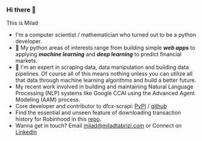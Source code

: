 ### Hi there 👋

This is Milad

- I'm a computer scientist / mathematician who turned out to be a python developer.
- :snake: My python areas of interests range from building simple ***web apps*** to applying ***machine learning*** and ***deep learning*** to predict financial markets. 
- :signal_strength: I'm an expert in scraping data, data manipulation and building data pipelines. Of course all of this means nothing unless you can utilize all that data through machine learning algorithms and build a better future.
- My recent work involved in building and maintaining Natural Language Processing (NLP) systems like Google CCAI using the Advanced Agent Modeling (AAM) process.
- Core developer and contributor to dfcx-scrapi: [PyPI](https://pypi.org/project/dfcx-scrapi/) / [github](https://github.com/GoogleCloudPlatform/dfcx-scrapi)
- Find the essential and unseen feature of downloading transaction history for Robinhood in this [repo](https://github.com/MRyderOC/robinhood-history-to-csv).
- Wanna get in touch? Email [milad@miladtabrizi.com](mailto:milad@miladtabrizi.com) or Connect on [LinkedIn](https://www.linkedin.com/in/miladt/)
